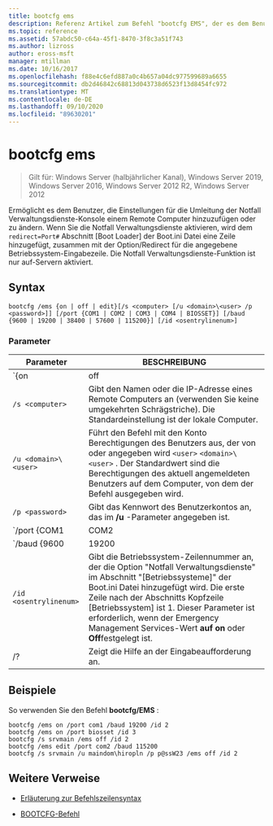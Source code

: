 ```yaml
---
title: bootcfg ems
description: Referenz Artikel zum Befehl "bootcfg EMS", der es dem Benutzer ermöglicht, die Einstellungen für die Umleitung der Konsole der Notfall Verwaltungsdienste zu einem Remote Computer hinzuzufügen oder zu ändern.
ms.topic: reference
ms.assetid: 57abdc50-c64a-45f1-8470-3f8c3a51f743
ms.author: lizross
author: eross-msft
manager: mtillman
ms.date: 10/16/2017
ms.openlocfilehash: f88e4c6efd887a0c4b657a04dc977599689a6655
ms.sourcegitcommit: db2d46842c68813d043738d6523f13d8454fc972
ms.translationtype: MT
ms.contentlocale: de-DE
ms.lasthandoff: 09/10/2020
ms.locfileid: "89630201"
---
```

# <a name="bootcfg-ems"></a>bootcfg ems

> Gilt für: Windows Server (halbjährlicher Kanal), Windows Server 2019, Windows Server 2016, Windows Server 2012 R2, Windows Server 2012

Ermöglicht es dem Benutzer, die Einstellungen für die Umleitung der Notfall Verwaltungsdienste-Konsole einem Remote Computer hinzuzufügen oder zu ändern. Wenn Sie die Notfall Verwaltungsdienste aktivieren, wird dem `redirect=Port#` Abschnitt [Boot Loader] der Boot.ini Datei eine Zeile hinzugefügt, zusammen mit der Option/Redirect für die angegebene Betriebssystem-Eingabezeile. Die Notfall Verwaltungsdienste-Funktion ist nur auf-Servern aktiviert.

## <a name="syntax"></a>Syntax

```
bootcfg /ems {on | off | edit}[/s <computer> [/u <domain>\<user> /p <password>]] [/port {COM1 | COM2 | COM3 | COM4 | BIOSSET}] [/baud {9600 | 19200 | 38400 | 57600 | 115200}] [/id <osentrylinenum>]
```

### <a name="parameters"></a>Parameter

| Parameter | BESCHREIBUNG |
| --------- | ----------- |
| `{on | off | edit}` | Gibt den Wert für die Umleitung der Notfall Verwaltungsdienste an, einschließlich:<ul><li>**auf.** Aktiviert die Remote Ausgabe für die angegebene `<osentrylinenum>` . Fügt dem angegebenen außerdem eine/Redirect-Option <osentrylinenum> und eine `redirect=com<X>` Einstellung zum [Boot Loader]-Abschnitt hinzu. Der Wert von `com<X>` wird durch den **/Port** -Parameter festgelegt.</li><li>**abgeschrieben.** Deaktiviert die Ausgabe auf einem Remote Computer. Entfernt auch die Option/Redirect für die angegebene <osentrylinenum> und die `redirect=com<X>` Einstellung aus dem Abschnitt [Boot Loader].</li><li>**Bearbeiten.** Ermöglicht Änderungen an den Port Einstellungen durch Ändern der `redirect=com<X>` Einstellung im Abschnitt [Boot Loader]. Der Wert von `com<X>` wird durch den **/Port** -Parameter festgelegt.</li></ul> |
| `/s <computer>` | Gibt den Namen oder die IP-Adresse eines Remote Computers an (verwenden Sie keine umgekehrten Schrägstriche). Die Standardeinstellung ist der lokale Computer. |
| `/u <domain>\<user>`  | Führt den Befehl mit den Konto Berechtigungen des Benutzers aus, der von oder angegeben wird `<user>` `<domain>\<user>` . Der Standardwert sind die Berechtigungen des aktuell angemeldeten Benutzers auf dem Computer, von dem der Befehl ausgegeben wird. |
| `/p <password>` | Gibt das Kennwort des Benutzerkontos an, das im **/u** -Parameter angegeben ist. |
| `/port {COM1 | COM2 | COM3 | COM4 | BIOSSET}` |  Gibt den COM-Port an, der für die Umleitung verwendet werden soll. Der BIOSSET-Parameter leitet Notfall Verwaltungsdienste zum Ermitteln der BIOS-Einstellungen ein, um zu bestimmen, welcher Port für die Umleitung verwendet werden soll. Verwenden Sie diesen Parameter nicht, wenn die Remote verwaltete Ausgabe deaktiviert ist. |
| `/baud {9600 | 19200 | 38400 | 57600 | 115200}` | Gibt die Baudrate an, die für die Umleitung verwendet werden soll. Verwenden Sie diesen Parameter nicht, wenn die Remote verwaltete Ausgabe deaktiviert ist. |
| `/id <osentrylinenum>` | Gibt die Betriebssystem-Zeilennummer an, der die Option "Notfall Verwaltungsdienste" im Abschnitt "[Betriebssysteme]" der Boot.ini Datei hinzugefügt wird. Die erste Zeile nach der Abschnitts Kopfzeile [Betriebssystem] ist 1. Dieser Parameter ist erforderlich, wenn der Emergency Management Services-Wert **auf on** oder **Off**festgelegt ist. |
| /? | Zeigt die Hilfe an der Eingabeaufforderung an. |

## <a name="examples"></a>Beispiele

So verwenden Sie den Befehl **bootcfg/EMS** :

```
bootcfg /ems on /port com1 /baud 19200 /id 2
bootcfg /ems on /port biosset /id 3
bootcfg /s srvmain /ems off /id 2
bootcfg /ems edit /port com2 /baud 115200
bootcfg /s srvmain /u maindom\hiropln /p p@ssW23 /ems off /id 2
```

## <a name="additional-references"></a>Weitere Verweise

- [Erläuterung zur Befehlszeilensyntax](command-line-syntax-key.md)

- [BOOTCFG-Befehl](bootcfg.md)
